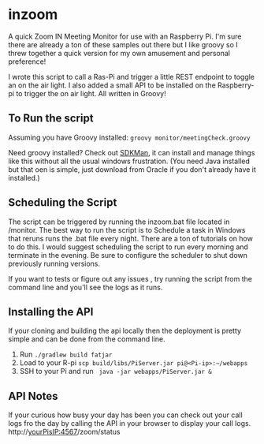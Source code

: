 # inzoom
A quick Zoom IN Meeting Monitor for use with an Raspberry Pi.  I'm sure there are already a ton of these samples  out there but I like groovy so I threw together a quick version for my own amusement and personal preference!

I wrote this script to call a Ras-Pi and trigger a little REST endpoint to toggle an on the air light.  I also added a small API to be installed on the Raspberry-pi to trigger the on air light.  All written in Groovy!

To Run the script
-----------------
Assuming you have Groovy installed: 
```groovy monitor/meetingCheck.groovy```

Need groovy installed? Check out [SDKMan](https://sdkman.io/), it can install and manage things like this without all the usual windows frustration. (You need Java installed but that oen is simple, just download from Oracle if you don't already have it installed.)

Scheduling the Script
---------------------
The script can be triggered by running the inzoom.bat file located in /monitor. The best way to run the script is to Schedule a task in Windows that reruns runs the .bat file every night. There are a ton of tutorials on how to do this. I would suggest scheduling the script to run every morning and terminate in the evening. Be sure to configure the scheduler to shut down previously running versions.

If you want to tests or figure out any issues , try running the script from the command line and you'll see the logs as it runs.

Installing the API
------------------

If your cloning and building the api locally then the deployment is pretty simple and can be done from the command line.

1. Run ```./gradlew build fatjar```
2. Load to your R-pi  ```` scp build/libs/PiServer.jar pi@<Pi-ip>:~/webapps ````
3. SSH to your Pi and run ```` java -jar webapps/PiServer.jar &````


API Notes
--------
If your curious how busy your day has been you can check out your call logs fro the day by calling the API in your browser to display your call logs.  http://<yourPisIP:4567>/zoom/status
